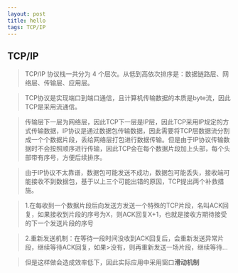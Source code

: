 ```yaml
---
layout: post
title: hello
tags: TCP/IP
---
```


## TCP/IP

> TCP/IP 协议栈一共分为 4 个层次。从低到高依次排序是：数据链路层、网络层、传输层、应用层。

> TCP协议是实现端口到端口通信，且计算机传输数据的本质是byte流，因此TCP是采用流通信。

> 传输层下一层为网络层，因此TCP下一层是IP层，因此TCP采用IP规定的方式传输数据，IP协议是通过数据包传输数据，因此需要将TCP层数据流分割成一个个数据片段，丢给网络层打包进行数据传输。但是由于IP协议传输数据时不会按照顺序进行传输，因此TCP会在每个数据片段加上头部，每个头部带有序号，方便后续排序。



> 由于IP协议不太靠谱，数据包可能发送不成功，数据包可能丢失，接收端可能接收不到数据包，基于以上三个可能出错的原因，TCP提出两个补救措施。

> 1.在每收到一个数据片段后向发送方发送一个特殊的TCP片段，名叫ACK回复，如果接收到片段的序号为X，则ACK回复X+1，也就是接收方期待接受的下一个发送片段的序号

> 2.重新发送机制：在等待一段时间没收到ACK回复后，会重新发送异常片段，继续等待ACK回复，如果>没有，则再重新发送一场片段，继续等待...



> 但是这样做会造成效率低下，因此实际应用中采用窗口**滑动机制**






